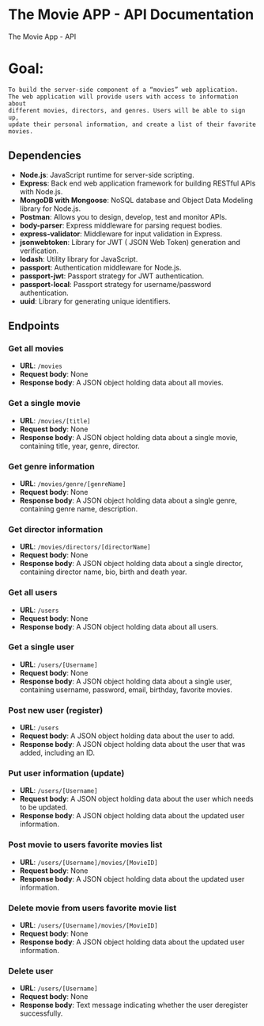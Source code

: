 # The Movie APP - API Documentation

The Movie App - API

# Goal:

    To build the server-side component of a “movies” web application.
    The web application will provide users with access to information about
    different movies, directors, and genres. Users will be able to sign up,
    update their personal information, and create a list of their favorite
    movies.

## Dependencies

- **Node.js**: JavaScript runtime for server-side scripting.
- **Express**: Back end web application framework for building RESTful APIs with Node.js.
- **MongoDB with Mongoose**: NoSQL database and Object Data Modeling library for Node.js.
- **Postman**: Allows you to design, develop, test and monitor APIs.
- **body-parser**: Express middleware for parsing request bodies.
- **express-validator**: Middleware for input validation in Express.
- **jsonwebtoken**: Library for JWT ( JSON Web Token) generation and verification.
- **lodash**: Utility library for JavaScript.
- **passport**: Authentication middleware for Node.js.
- **passport-jwt**: Passport strategy for JWT authentication.
- **passport-local**: Passport strategy for username/password authentication.
- **uuid**: Library for generating unique identifiers.

## Endpoints

### Get all movies

- **URL**: `/movies`
- **Request body**: None
- **Response body**: A JSON object holding data about all movies.

### Get a single movie

- **URL**: `/movies/[title]`
- **Request body**: None
- **Response body**: A JSON object holding data about a single movie, containing title, year, genre, director.

### Get genre information

- **URL**: `/movies/genre/[genreName]`
- **Request body**: None
- **Response body**: A JSON object holding data about a single genre, containing genre name, description.

### Get director information

- **URL**: `/movies/directors/[directorName]`
- **Request body**: None
- **Response body**: A JSON object holding data about a single director, containing director name, bio, birth and death year.

### Get all users

- **URL**: `/users`
- **Request body**: None
- **Response body**: A JSON object holding data about all users.

### Get a single user

- **URL**: `/users/[Username]`
- **Request body**: None
- **Response body**: A JSON object holding data about a single user, containing username, password, email, birthday, favorite movies.

### Post new user (register)

- **URL**: `/users`
- **Request body**: A JSON object holding data about the user to add.
- **Response body**: A JSON object holding data about the user that was added, including an ID.

### Put user information (update)

- **URL**: `/users/[Username]`
- **Request body**: A JSON object holding data about the user which needs to be updated.
- **Response body**: A JSON object holding data about the updated user information.

### Post movie to users favorite movies list

- **URL**: `/users/[Username]/movies/[MovieID]`
- **Request body**: None
- **Response body**: A JSON object holding data about the updated user information.

### Delete movie from users favorite movie list

- **URL**: `/users/[Username]/movies/[MovieID]`
- **Request body**: None
- **Response body**: A JSON object holding data about the updated user information.

### Delete user

- **URL**: `/users/[Username]`
- **Request body**: None
- **Response body**: Text message indicating whether the user deregister successfully.
